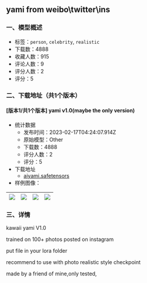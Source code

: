 ## yami from weibo\twitter\ins
### 一、模型概述

- 标签：`person`, `celebrity`, `realistic`
- 下载数：4888
- 收藏人数：915
- 评论人数：9
- 评分人数：2
- 评分：5

### 二、下载地址（共1个版本）

#### [版本1/共1个版本] yami v1.0(maybe the only version)

- 统计数据
  - 发布时间：2023-02-17T04:24:07.914Z
  - 原始模型：Other
  - 下载数：4888
  - 评分人数：2
  - 评分：5
- 下载地址
  - [aiyami.safetensors](https://civitai.com/api/download/models/11510)
- 样例图像：

| <img src="https://image.civitai.com/xG1nkqKTMzGDvpLrqFT7WA/7ddcc409-fdbd-4e9a-7275-93e3a78e9200/width=450/110306.jpeg" /> | <img src="https://image.civitai.com/xG1nkqKTMzGDvpLrqFT7WA/e15c8714-385a-4e7b-2abf-f29add71e100/width=450/112810.jpeg" /> | <img src="https://image.civitai.com/xG1nkqKTMzGDvpLrqFT7WA/1fa0d450-3388-4721-6b38-35801e33a000/width=450/112809.jpeg" /> | <img src="https://image.civitai.com/xG1nkqKTMzGDvpLrqFT7WA/d1fc75f6-cadd-4cfa-417b-e29f01df8800/width=450/110308.jpeg" /> |
| ---- | ---- | ---- | ---- |


### 三、详情
<p>kawaii yami V1.0</p><p>trained on 100+ photos posted on instagram</p><p>put file in your lora folder</p><p>recommend to use with photo realistic style checkpoint</p><p>made by a friend of mine,only tested,</p><p></p><p></p>